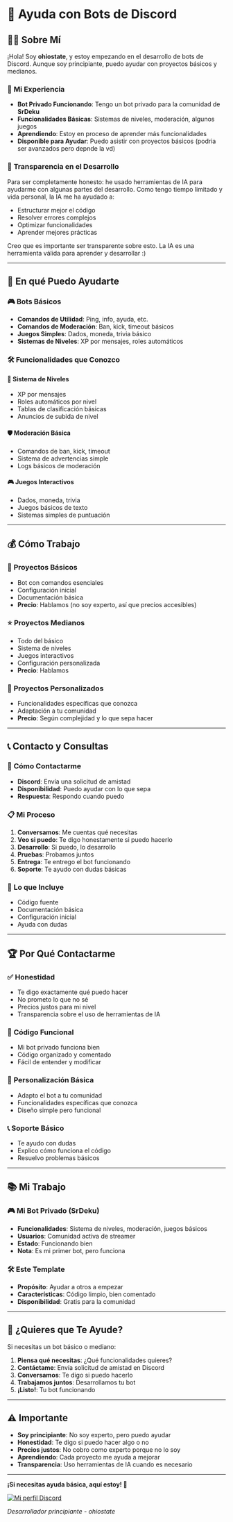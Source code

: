 # 💼 Ayuda con Bots de Discord

## 👨‍💻 **Sobre Mí**

¡Hola! Soy **ohiostate**, y estoy empezando en el desarrollo de bots de Discord. Aunque soy principiante, puedo ayudar con proyectos básicos y medianos.

### 🎯 **Mi Experiencia**

- **Bot Privado Funcionando**: Tengo un bot privado para la comunidad de **SrDeku**
- **Funcionalidades Básicas**: Sistemas de niveles, moderación, algunos juegos
- **Aprendiendo**: Estoy en proceso de aprender más funcionalidades
- **Disponible para Ayudar**: Puedo asistir con proyectos básicos (podria ser avanzados pero depnde la vd)

### 🤖 **Transparencia en el Desarrollo**
Para ser completamente honesto: he usado herramientas de IA para ayudarme con algunas partes del desarrollo. Como tengo tiempo limitado y vida personal, la IA me ha ayudado a:
- Estructurar mejor el código
- Resolver errores complejos
- Optimizar funcionalidades
- Aprender mejores prácticas

Creo que es importante ser transparente sobre esto. La IA es una herramienta válida para aprender y desarrollar :)

---

## 🤖 **En qué Puedo Ayudarte**

### 🎮 **Bots Básicos**
- **Comandos de Utilidad**: Ping, info, ayuda, etc.
- **Comandos de Moderación**: Ban, kick, timeout básicos
- **Juegos Simples**: Dados, moneda, trivia básico
- **Sistemas de Niveles**: XP por mensajes, roles automáticos

### 🛠️ **Funcionalidades que Conozco**

#### 🎯 **Sistema de Niveles**
- XP por mensajes
- Roles automáticos por nivel
- Tablas de clasificación básicas
- Anuncios de subida de nivel

#### 🛡️ **Moderación Básica**
- Comandos de ban, kick, timeout
- Sistema de advertencias simple
- Logs básicos de moderación

#### 🎮 **Juegos Interactivos**
- Dados, moneda, trivia
- Juegos básicos de texto
- Sistemas simples de puntuación

---

## 💰 **Cómo Trabajo**

### 🚀 **Proyectos Básicos**
- Bot con comandos esenciales
- Configuración inicial
- Documentación básica
- **Precio**: Hablamos (no soy experto, así que precios accesibles)

### ⭐ **Proyectos Medianos**
- Todo del básico
- Sistema de niveles
- Juegos interactivos
- Configuración personalizada
- **Precio**: Hablamos

### 🎯 **Proyectos Personalizados**
- Funcionalidades específicas que conozca
- Adaptación a tu comunidad
- **Precio**: Según complejidad y lo que sepa hacer

---

## 📞 **Contacto y Consultas**

### 💬 **Cómo Contactarme**
- **Discord**: Envía una solicitud de amistad
- **Disponibilidad**: Puedo ayudar con lo que sepa
- **Respuesta**: Respondo cuando puedo

### 📋 **Mi Proceso**

1. **Conversamos**: Me cuentas qué necesitas
2. **Veo si puedo**: Te digo honestamente si puedo hacerlo
3. **Desarrollo**: Si puedo, lo desarrollo
4. **Pruebas**: Probamos juntos
5. **Entrega**: Te entrego el bot funcionando
6. **Soporte**: Te ayudo con dudas básicas

### 🎯 **Lo que Incluye**
- Código fuente
- Documentación básica
- Configuración inicial
- Ayuda con dudas

---

## 🏆 **Por Qué Contactarme**

### ✅ **Honestidad**
- Te digo exactamente qué puedo hacer
- No prometo lo que no sé
- Precios justos para mi nivel
- Transparencia sobre el uso de herramientas de IA

### 🔧 **Código Funcional**
- Mi bot privado funciona bien
- Código organizado y comentado
- Fácil de entender y modificar

### 🎨 **Personalización Básica**
- Adapto el bot a tu comunidad
- Funcionalidades específicas que conozca
- Diseño simple pero funcional

### 📞 **Soporte Básico**
- Te ayudo con dudas
- Explico cómo funciona el código
- Resuelvo problemas básicos

---

## 📚 **Mi Trabajo**

### 🎮 **Mi Bot Privado (SrDeku)**
- **Funcionalidades**: Sistema de niveles, moderación, juegos básicos
- **Usuarios**: Comunidad activa de streamer
- **Estado**: Funcionando bien
- **Nota**: Es mi primer bot, pero funciona

### 🛠️ **Este Template**
- **Propósito**: Ayudar a otros a empezar
- **Características**: Código limpio, bien comentado
- **Disponibilidad**: Gratis para la comunidad

---

## 🚀 **¿Quieres que Te Ayude?**

Si necesitas un bot básico o mediano:

1. **Piensa qué necesitas**: ¿Qué funcionalidades quieres?
2. **Contáctame**: Envía solicitud de amistad en Discord
3. **Conversamos**: Te digo si puedo hacerlo
4. **Trabajamos juntos**: Desarrollamos tu bot
5. **¡Listo!**: Tu bot funcionando

---

## ⚠️ **Importante**

- **Soy principiante**: No soy experto, pero puedo ayudar
- **Honestidad**: Te digo si puedo hacer algo o no
- **Precios justos**: No cobro como experto porque no lo soy
- **Aprendiendo**: Cada proyecto me ayuda a mejorar
- **Transparencia**: Uso herramientas de IA cuando es necesario

---

**¡Si necesitas ayuda básica, aquí estoy! 🎉**

[![Mi perfil Discord](https://img.shields.io/badge/Discord-ohiostate-7289DA?logo=discord&logoColor=white)](https://discord.com/users/719712028054519818)

*Desarrollador principiante - ohiostate* 
